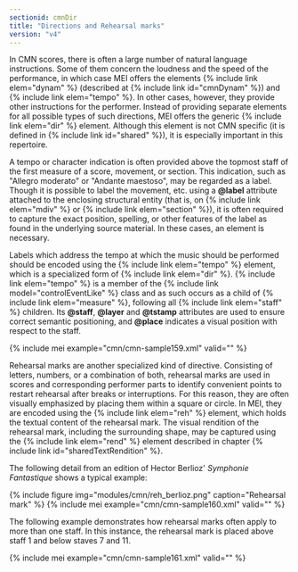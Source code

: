 ```yaml
---
sectionid: cmnDir
title: "Directions and Rehearsal marks"
version: "v4"
---
```


In CMN scores, there is often a large number of natural language instructions. Some of them concern the loudness and the speed of the performance, in which case MEI offers the elements {% include link elem="dynam" %} (described at {% include link id="cmnDynam" %}) and {% include link elem="tempo" %}. In other cases, however, they provide other instructions for the performer. Instead of providing separate elements for all possible types of such directions, MEI offers the generic {% include link elem="dir" %} element. Although this element is not CMN specific (it is defined in {% include link id="shared" %}), it is especially important in this repertoire.

A tempo or character indication is often provided above the topmost staff of the first measure of a score, movement, or section. This indication, such as "Allegro moderato" or "Andante maestoso", may be regarded as a label. Though it is possible to label the movement, etc. using a **@label** attribute attached to the enclosing structural entity (that is, on {% include link elem="mdiv" %} or {% include link elem="section" %}), it is often required to capture the exact position, spelling, or other features of the label as found in the underlying source material. In these cases, an element is necessary.

Labels which address the tempo at which the music should be performed should be encoded using the {% include link elem="tempo" %} element, which is a specialized form of {% include link elem="dir" %}. {% include link elem="tempo" %} is a member of the {% include link model="controlEventLike" %} class and as such occurs as a child of {% include link elem="measure" %}, following all {% include link elem="staff" %} children. Its **@staff**, **@layer** and **@tstamp** attributes are used to ensure correct semantic positioning, and **@place** indicates a visual position with respect to the staff.

{% include mei example="cmn/cmn-sample159.xml" valid="" %}

Rehearsal marks are another specialized kind of directive. Consisting of letters, numbers, or a combination of both, rehearsal marks are used in scores and corresponding performer parts to identify convenient points to restart rehearsal after breaks or interruptions. For this reason, they are often visually emphasized by placing them within a square or circle. In MEI, they are encoded using the {% include link elem="reh" %} element, which holds the textual content of the rehearsal mark. The visual rendition of the rehearsal mark, including the surrounding shape, may be captured using the {% include link elem="rend" %} element described in chapter {% include link id="sharedTextRendition" %}.

The following detail from an edition of Hector Berlioz' *Symphonie Fantastique* shows a typical example:

{% include figure img="modules/cmn/reh_berlioz.png" caption="Rehearsal mark" %}
{% include mei example="cmn/cmn-sample160.xml" valid="" %}

The following example demonstrates how rehearsal marks often apply to more than one staff. In this instance, the rehearsal mark is placed above staff 1 and below staves 7 and 11.

{% include mei example="cmn/cmn-sample161.xml" valid="" %}
